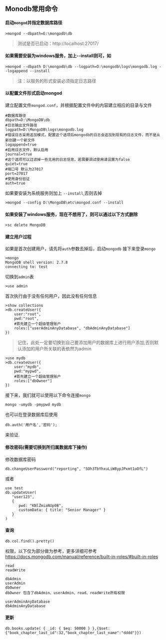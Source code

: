 ## Monodb常用命令

#### 启动`mongod`并指定数据库路径
```
>mongod --dbpath=E:\mongodb\db
```
>测试是否已启动：http://localhost:27017/

#### 如果需要安装为windows服务，加上--install则可，如
```
>mongod --dbpath D:\mongodb\db --logpath=D:\mongodb\logs\mongodb.log --logappend --install
```
>注：以服务的形式安装必须指定日志路径

#### 以配置文件形式启动mongod

建立配置文件`mongod.conf`，并根据配置文件中的内容建立相应的目录与文件
```
#数据库路径
dbpath=D:\MongoDB\db
#日志输出文件路径
logpath=D:\MongoDB\logs\mongodb.log
#错误日志采用追加模式，配置这个选项后mongodb的日志会追加到现有的日志文件，而不是从新创建一个新文件
logappend=true
#启用日志文件，默认启用
journal=true
#这个选项可以过滤掉一些无用的日志信息，若需要调试使用请设置为false
quiet=true
#端口号 默认为27017
port=27017
#使用身份验证
auth=true
```
如果要安装为系统服务则加上 `--install`,否则去掉
```
>mongod --config D:\MongoDB\etc\mongod.conf --install
```
#### 如果安装了windows服务，现在不想用了，则可以通过以下方式删除
```
>sc delete MongoDB
```

#### 建立用户过程
如果是首次创建用户，请先将`auth`参数去掉后，启动`mongodb`
接下来登录`mongo`
```
>mongo
MongoDB shell version: 2.7.8
connecting to: test
```
切换到`admin`表
```
>use admin
```
首次执行由于没有任何用户，因此没有任何信息
```
>show collections
>db.createUser({
	user:"root",
	pwd:"root",
	#首先建立一个超级管理账户
	roles:["userAdminAnyDatabase", "dbAdminAnyDatabase"]
})
```

>记住，此处一定要切换到自己要添加用户的数据库上进行用户添加,否则默认添加的用户所关联的表依然为admin

```
>use mydb
>db.createUser({
	user:"mydb",
	pwd:"mypwd",
	#首先建立一个超级管理账户
	roles:["dbOwner"]
})
```

接下来，我们就可以使用以下命令连接`mongo`
```
mongo -umydb -pmypwd mydb
```
也可以在登录数据库后使用
```
db.auth('用户名','密码');
```
来验证.


#### 修改密码(需要切换到所归属数据库下操作)
修改数据库密码
```
db.changeUserPassword("reporting", "SOh3TbYhxuLiW8ypJPxmt1oOfL")
```
或者
```
use test
db.updateUser(
   "user123",
   {
      pwd: "KNlZmiaNUp0B",
      customData: { title: "Senior Manager" }
   }
)
```
#### 查询
```
db.col.find().pretty()
```
权限，以下仅为部分做为参考，更多详细可参考
https://docs.mongodb.com/manual/reference/built-in-roles/#built-in-roles
```
read
readWrite

dbAdmin
userAdmin
dbOwner
dbOwner 包含了dbAdmin、userAdmin、read、readWrite所有权限

userAdminAnyDatabase
dbAdminAnyDatabase
```

#### 更新

```
db.books.update( { _id: { $eq: 50000 } },{$set:{"book_chapter_last_id":32,"book_chapter_last_name":"dddd"}})
```

